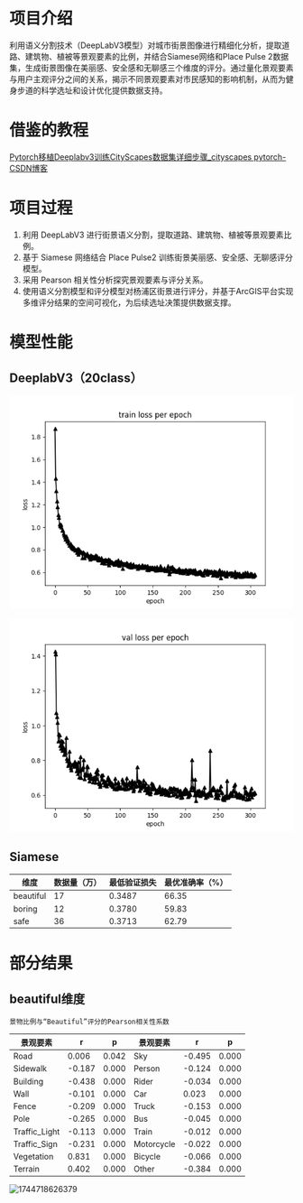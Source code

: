# 项目介绍

利用语义分割技术（DeepLabV3模型）对城市街景图像进行精细化分析，提取道路、建筑物、植被等景观要素的比例，并结合Siamese网络和Place Pulse 2数据集，生成街景图像在美丽感、安全感和无聊感三个维度的评分。通过量化景观要素与用户主观评分之间的关系，揭示不同景观要素对市民感知的影响机制，从而为健身步道的科学选址和设计优化提供数据支持。

# 借鉴的教程

[Pytorch移植Deeplabv3训练CityScapes数据集详细步骤_cityscapes pytorch-CSDN博客](https://blog.csdn.net/qq_41964545/article/details/115252939)

# 项目过程

1. 利用 DeepLabV3 进行街景语义分割，提取道路、建筑物、植被等景观要素比例。
2. 基于 Siamese 网络结合 Place Pulse2 训练街景美丽感、安全感、无聊感评分模型。
3. 采用 Pearson 相关性分析探究景观要素与评分关系。
4. 使用语义分割模型和评分模型对杨浦区街景进行评分，并基于ArcGIS平台实现多维评分结果的空间可视化，为后续选址决策提供数据支撑。

# 模型性能

## DeeplabV3（20class）

![1744716792349](image/README/1744716792349.png)

![1744716820644](image/README/1744716820644.png)

## Siamese

| 维度      | 数据量（万） | 最低验证损失 | 最优准确率（%） |
| --------- | ------------ | ------------ | --------------- |
| beautiful | 17           | 0.3487       | 66.35           |
| boring    | 12           | 0.3780       | 59.83           |
| safe      | 36           | 0.3713       | 62.79           |

# 部分结果

## beautiful维度


    景物比例与“Beautiful”评分的Pearson相关性系数

| 景观要素      | r      | p     | 景观要素   | r      | p     |
| ------------- | ------ | ----- | ---------- | ------ | ----- |
| Road          | 0.006  | 0.042 | Sky        | -0.495 | 0.000 |
| Sidewalk      | -0.187 | 0.000 | Person     | -0.124 | 0.000 |
| Building      | -0.438 | 0.000 | Rider      | -0.034 | 0.000 |
| Wall          | -0.101 | 0.000 | Car        | 0.023  | 0.000 |
| Fence         | -0.209 | 0.000 | Truck      | -0.153 | 0.000 |
| Pole          | -0.265 | 0.000 | Bus        | -0.045 | 0.000 |
| Traffic_Light | -0.113 | 0.000 | Train      | -0.012 | 0.000 |
| Traffic_Sign  | -0.231 | 0.000 | Motorcycle | -0.022 | 0.000 |
| Vegetation    | 0.831  | 0.000 | Bicycle    | -0.066 | 0.000 |
| Terrain       | 0.402  | 0.000 | Other      | -0.384 | 0.000 |

![1744718626379](image/README/1744718626379.png)

